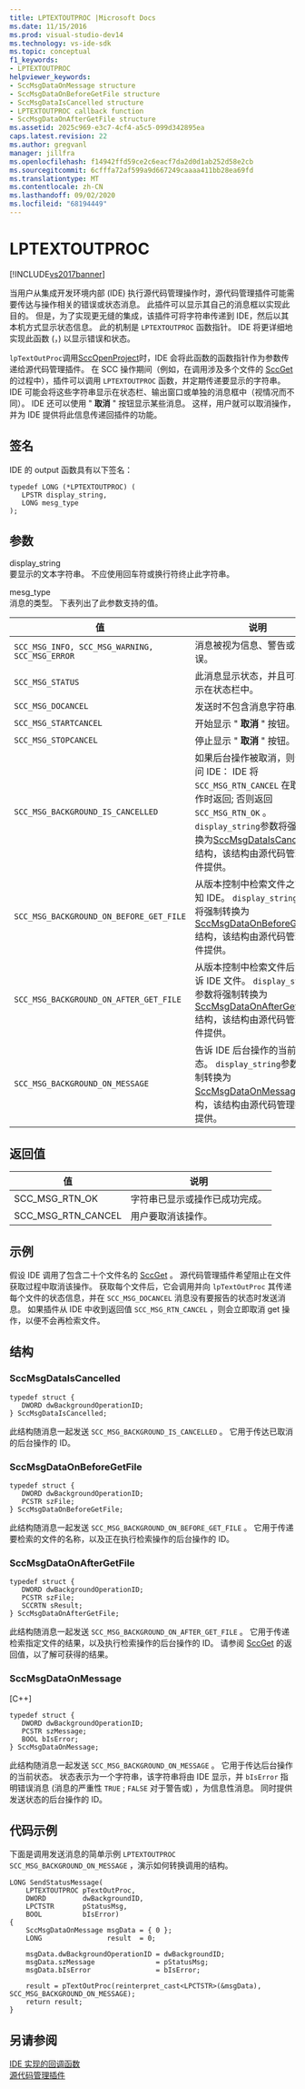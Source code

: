 ```yaml
---
title: LPTEXTOUTPROC |Microsoft Docs
ms.date: 11/15/2016
ms.prod: visual-studio-dev14
ms.technology: vs-ide-sdk
ms.topic: conceptual
f1_keywords:
- LPTEXTOUTPROC
helpviewer_keywords:
- SccMsgDataOnMessage structure
- SccMsgDataOnBeforeGetFile structure
- SccMsgDataIsCancelled structure
- LPTEXTOUTPROC callback function
- SccMsgDataOnAfterGetFile structure
ms.assetid: 2025c969-e3c7-4cf4-a5c5-099d342895ea
caps.latest.revision: 22
ms.author: gregvanl
manager: jillfra
ms.openlocfilehash: f14942ffd59ce2c6eacf7da2d0d1ab252d58e2cb
ms.sourcegitcommit: 6cfffa72af599a9d667249caaaa411bb28ea69fd
ms.translationtype: MT
ms.contentlocale: zh-CN
ms.lasthandoff: 09/02/2020
ms.locfileid: "68194449"
---
```

# <a name="lptextoutproc"></a>LPTEXTOUTPROC
[!INCLUDE[vs2017banner](../includes/vs2017banner.md)]

当用户从集成开发环境内部 (IDE) 执行源代码管理操作时，源代码管理插件可能需要传达与操作相关的错误或状态消息。 此插件可以显示其自己的消息框以实现此目的。 但是，为了实现更无缝的集成，该插件可将字符串传递到 IDE，然后以其本机方式显示状态信息。 此的机制是 `LPTEXTOUTPROC` 函数指针。 IDE 将更详细地实现此函数 (，) 以显示错误和状态。  
  
 `lpTextOutProc`调用[SccOpenProject](../extensibility/sccopenproject-function.md)时，IDE 会将此函数的函数指针作为参数传递给源代码管理插件。 在 SCC 操作期间（例如，在调用涉及多个文件的 [SccGet](../extensibility/sccget-function.md) 的过程中），插件可以调用 `LPTEXTOUTPROC` 函数，并定期传递要显示的字符串。 IDE 可能会将这些字符串显示在状态栏、输出窗口或单独的消息框中（视情况而不同）。 IDE 还可以使用 " **取消** " 按钮显示某些消息。 这样，用户就可以取消操作，并为 IDE 提供将此信息传递回插件的功能。  
  
## <a name="signature"></a>签名  
 IDE 的 output 函数具有以下签名：  
  
```cpp#  
typedef LONG (*LPTEXTOUTPROC) (  
   LPSTR display_string,  
   LONG mesg_type  
);  
```  
  
## <a name="parameters"></a>参数  
 display_string  
 要显示的文本字符串。 不应使用回车符或换行符终止此字符串。  
  
 mesg_type  
 消息的类型。 下表列出了此参数支持的值。  
  
|值|说明|  
|-----------|-----------------|  
|`SCC_MSG_INFO, SCC_MSG_WARNING, SCC_MSG_ERROR`|消息被视为信息、警告或错误。|  
|`SCC_MSG_STATUS`|此消息显示状态，并且可以显示在状态栏中。|  
|`SCC_MSG_DOCANCEL`|发送时不包含消息字符串。|  
|`SCC_MSG_STARTCANCEL`|开始显示 " **取消** " 按钮。|  
|`SCC_MSG_STOPCANCEL`|停止显示 " **取消** " 按钮。|  
|`SCC_MSG_BACKGROUND_IS_CANCELLED`|如果后台操作被取消，则会询问 IDE： IDE 将 `SCC_MSG_RTN_CANCEL` 在取消操作时返回; 否则返回 `SCC_MSG_RTN_OK` 。 `display_string`参数将强制转换为[SccMsgDataIsCancelled](#LinkSccMsgDataIsCancelled)结构，该结构由源代码管理插件提供。|  
|`SCC_MSG_BACKGROUND_ON_BEFORE_GET_FILE`|从版本控制中检索文件之前通知 IDE。 `display_string`参数将强制转换为[SccMsgDataOnBeforeGetFile](#LinkSccMsgDataOnBeforeGetFile)结构，该结构由源代码管理插件提供。|  
|`SCC_MSG_BACKGROUND_ON_AFTER_GET_FILE`|从版本控制中检索文件后，告诉 IDE 文件。 `display_string`参数将强制转换为[SccMsgDataOnAfterGetFile](#LinkSccMsgDataOnAfterGetFile)结构，该结构由源代码管理插件提供。|  
|`SCC_MSG_BACKGROUND_ON_MESSAGE`|告诉 IDE 后台操作的当前状态。 `display_string`参数将强制转换为[SccMsgDataOnMessage](#LinkSccMsgDataOnMessage)结构，该结构由源代码管理插件提供。|  
  
## <a name="return-value"></a>返回值  
  
|值|说明|  
|-----------|-----------------|  
|SCC_MSG_RTN_OK|字符串已显示或操作已成功完成。|  
|SCC_MSG_RTN_CANCEL|用户要取消该操作。|  
  
## <a name="example"></a>示例  
 假设 IDE 调用了包含二十个文件名的 [SccGet](../extensibility/sccget-function.md) 。 源代码管理插件希望阻止在文件获取过程中取消该操作。 获取每个文件后，它会调用并向 `lpTextOutProc` 其传递每个文件的状态信息，并在 `SCC_MSG_DOCANCEL` 消息没有要报告的状态时发送消息。 如果插件从 IDE 中收到返回值 `SCC_MSG_RTN_CANCEL` ，则会立即取消 get 操作，以便不会再检索文件。  
  
## <a name="structures"></a>结构  
  
### <a name="sccmsgdataiscancelled"></a><a name="LinkSccMsgDataIsCancelled"></a> SccMsgDataIsCancelled  
  
```cpp#  
typedef struct {  
   DWORD dwBackgroundOperationID;  
} SccMsgDataIsCancelled;  
```  
  
 此结构随消息一起发送 `SCC_MSG_BACKGROUND_IS_CANCELLED` 。 它用于传达已取消的后台操作的 ID。  
  
### <a name="sccmsgdataonbeforegetfile"></a><a name="LinkSccMsgDataOnBeforeGetFile"></a> SccMsgDataOnBeforeGetFile  
  
```cpp#  
typedef struct {  
   DWORD dwBackgroundOperationID;  
   PCSTR szFile;  
} SccMsgDataOnBeforeGetFile;  
```  
  
 此结构随消息一起发送 `SCC_MSG_BACKGROUND_ON_BEFORE_GET_FILE` 。 它用于传递要检索的文件的名称，以及正在执行检索操作的后台操作的 ID。  
  
### <a name="sccmsgdataonaftergetfile"></a><a name="LinkSccMsgDataOnAfterGetFile"></a> SccMsgDataOnAfterGetFile  
  
```cpp#  
typedef struct {  
   DWORD dwBackgroundOperationID;  
   PCSTR szFile;  
   SCCRTN sResult;  
} SccMsgDataOnAfterGetFile;  
```  
  
 此结构随消息一起发送 `SCC_MSG_BACKGROUND_ON_AFTER_GET_FILE` 。 它用于传递检索指定文件的结果，以及执行检索操作的后台操作的 ID。 请参阅 [SccGet](../extensibility/sccget-function.md) 的返回值，以了解可获得的结果。  
  
### <a name="sccmsgdataonmessage"></a><a name="LinkSccMsgDataOnMessage"></a> SccMsgDataOnMessage  
 [C++]  
  
```  
typedef struct {  
   DWORD dwBackgroundOperationID;  
   PCSTR szMessage;  
   BOOL bIsError;  
} SccMsgDataOnMessage;  
```  
  
 此结构随消息一起发送 `SCC_MSG_BACKGROUND_ON_MESSAGE` 。 它用于传达后台操作的当前状态。 状态表示为一个字符串，该字符串将由 IDE 显示，并 `bIsError` 指明错误消息 (消息的严重性 `TRUE` ; `FALSE` 对于警告或) ，为信息性消息。 同时提供发送状态的后台操作的 ID。  
  
## <a name="code-example"></a>代码示例  
 下面是调用发送消息的简单示例 `LPTEXTOUTPROC` `SCC_MSG_BACKGROUND_ON_MESSAGE` ，演示如何转换调用的结构。  
  
```cpp#  
LONG SendStatusMessage(  
    LPTEXTOUTPROC pTextOutProc,  
    DWORD         dwBackgroundID,  
    LPCTSTR       pStatusMsg,  
    BOOL          bIsError)  
{  
    SccMsgDataOnMessage msgData = { 0 };  
    LONG                result  = 0;  
  
    msgData.dwBackgroundOperationID = dwBackgroundID;  
    msgData.szMessage               = pStatusMsg;  
    msgData.bIsError                = bIsError;  
  
    result = pTextOutProc(reinterpret_cast<LPCTSTR>(&msgData), SCC_MSG_BACKGROUND_ON_MESSAGE);  
    return result;  
}  
```  
  
## <a name="see-also"></a>另请参阅  
 [IDE 实现的回调函数](../extensibility/callback-functions-implemented-by-the-ide.md)   
 [源代码管理插件](../extensibility/source-control-plug-ins.md)
